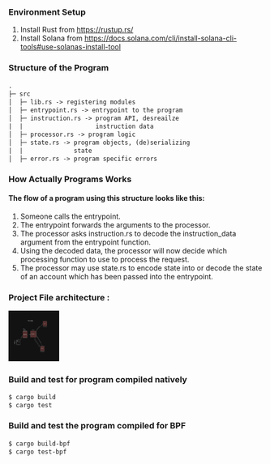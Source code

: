 ### Environment Setup
1. Install Rust from https://rustup.rs/
2. Install Solana from https://docs.solana.com/cli/install-solana-cli-tools#use-solanas-install-tool


### Structure of the Program
```
.
├─ src
│  ├─ lib.rs -> registering modules
│  ├─ entrypoint.rs -> entrypoint to the program
│  ├─ instruction.rs -> program API, desreailze
|  |                    instruction data
│  ├─ processor.rs -> program logic
│  ├─ state.rs -> program objects, (de)serializing
|  |              state
│  ├─ error.rs -> program specific errors
```

### How Actually Programs Works

#### The flow of a program using this structure looks like this:

1. Someone calls the entrypoint.
2. The entrypoint forwards the arguments to the processor.
3. The processor asks instruction.rs to decode the instruction_data argument from the
   entrypoint function.
4. Using the decoded data, the processor will now decide which processing function to
   use to process the request.
5. The processor may use state.rs to encode state into or decode the state of an
   account which has been passed into the entrypoint.


### Project File architecture :

<img src="images/project_structure.png" alt="Project Structure" width="100" height="100"/>

### Build and test for program compiled natively
```
$ cargo build
$ cargo test
```

### Build and test the program compiled for BPF
```
$ cargo build-bpf
$ cargo test-bpf
```
